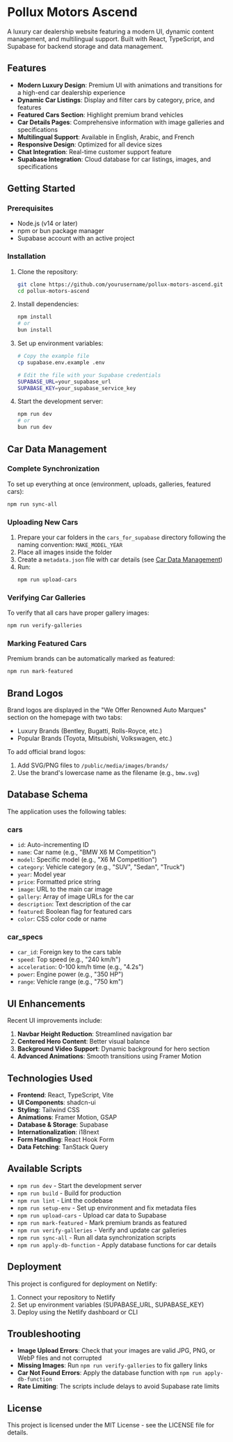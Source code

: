 # Pollux Motors Ascend

A luxury car dealership website featuring a modern UI, dynamic content management, and multilingual support. Built with React, TypeScript, and Supabase for backend storage and data management.

## Features

- **Modern Luxury Design**: Premium UI with animations and transitions for a high-end car dealership experience
- **Dynamic Car Listings**: Display and filter cars by category, price, and features
- **Featured Cars Section**: Highlight premium brand vehicles
- **Car Details Pages**: Comprehensive information with image galleries and specifications
- **Multilingual Support**: Available in English, Arabic, and French
- **Responsive Design**: Optimized for all device sizes
- **Chat Integration**: Real-time customer support feature
- **Supabase Integration**: Cloud database for car listings, images, and specifications

## Getting Started

### Prerequisites

- Node.js (v14 or later)
- npm or bun package manager
- Supabase account with an active project

### Installation

1. Clone the repository:
   ```sh
   git clone https://github.com/yourusername/pollux-motors-ascend.git
   cd pollux-motors-ascend
   ```

2. Install dependencies:
   ```sh
   npm install
   # or
   bun install
   ```

3. Set up environment variables:
   ```sh
   # Copy the example file
   cp supabase.env.example .env
   
   # Edit the file with your Supabase credentials
   SUPABASE_URL=your_supabase_url
   SUPABASE_KEY=your_supabase_service_key
   ```

4. Start the development server:
   ```sh
   npm run dev
   # or
   bun run dev
   ```

## Car Data Management

### Complete Synchronization

To set up everything at once (environment, uploads, galleries, featured cars):

```bash
npm run sync-all
```

### Uploading New Cars

1. Prepare your car folders in the `cars_for_supabase` directory following the naming convention: `MAKE_MODEL_YEAR`
2. Place all images inside the folder
3. Create a `metadata.json` file with car details (see [Car Data Management](#car-data-management))
4. Run:
   ```bash
   npm run upload-cars
   ```

### Verifying Car Galleries

To verify that all cars have proper gallery images:

```bash
npm run verify-galleries
```

### Marking Featured Cars

Premium brands can be automatically marked as featured:

```bash
npm run mark-featured
```

## Brand Logos

Brand logos are displayed in the "We Offer Renowned Auto Marques" section on the homepage with two tabs:
- Luxury Brands (Bentley, Bugatti, Rolls-Royce, etc.)
- Popular Brands (Toyota, Mitsubishi, Volkswagen, etc.)

To add official brand logos:
1. Add SVG/PNG files to `/public/media/images/brands/`
2. Use the brand's lowercase name as the filename (e.g., `bmw.svg`)

## Database Schema

The application uses the following tables:

### cars
- `id`: Auto-incrementing ID
- `name`: Car name (e.g., "BMW X6 M Competition")
- `model`: Specific model (e.g., "X6 M Competition")
- `category`: Vehicle category (e.g., "SUV", "Sedan", "Truck")
- `year`: Model year
- `price`: Formatted price string
- `image`: URL to the main car image
- `gallery`: Array of image URLs for the car
- `description`: Text description of the car
- `featured`: Boolean flag for featured cars
- `color`: CSS color code or name

### car_specs
- `car_id`: Foreign key to the cars table
- `speed`: Top speed (e.g., "240 km/h")
- `acceleration`: 0-100 km/h time (e.g., "4.2s")
- `power`: Engine power (e.g., "350 HP")
- `range`: Vehicle range (e.g., "750 km")

## UI Enhancements

Recent UI improvements include:
1. **Navbar Height Reduction**: Streamlined navigation bar
2. **Centered Hero Content**: Better visual balance
3. **Background Video Support**: Dynamic background for hero section
4. **Advanced Animations**: Smooth transitions using Framer Motion

## Technologies Used

- **Frontend**: React, TypeScript, Vite
- **UI Components**: shadcn-ui
- **Styling**: Tailwind CSS
- **Animations**: Framer Motion, GSAP
- **Database & Storage**: Supabase
- **Internationalization**: i18next
- **Form Handling**: React Hook Form
- **Data Fetching**: TanStack Query

## Available Scripts

- `npm run dev` - Start the development server
- `npm run build` - Build for production
- `npm run lint` - Lint the codebase
- `npm run setup-env` - Set up environment and fix metadata files
- `npm run upload-cars` - Upload car data to Supabase
- `npm run mark-featured` - Mark premium brands as featured
- `npm run verify-galleries` - Verify and update car galleries
- `npm run sync-all` - Run all data synchronization scripts
- `npm run apply-db-function` - Apply database functions for car details

## Deployment

This project is configured for deployment on Netlify:

1. Connect your repository to Netlify
2. Set up environment variables (SUPABASE_URL, SUPABASE_KEY)
3. Deploy using the Netlify dashboard or CLI

## Troubleshooting

- **Image Upload Errors**: Check that your images are valid JPG, PNG, or WebP files and not corrupted
- **Missing Images**: Run `npm run verify-galleries` to fix gallery links
- **Car Not Found Errors**: Apply the database function with `npm run apply-db-function`
- **Rate Limiting**: The scripts include delays to avoid Supabase rate limits

## License

This project is licensed under the MIT License - see the LICENSE file for details.
